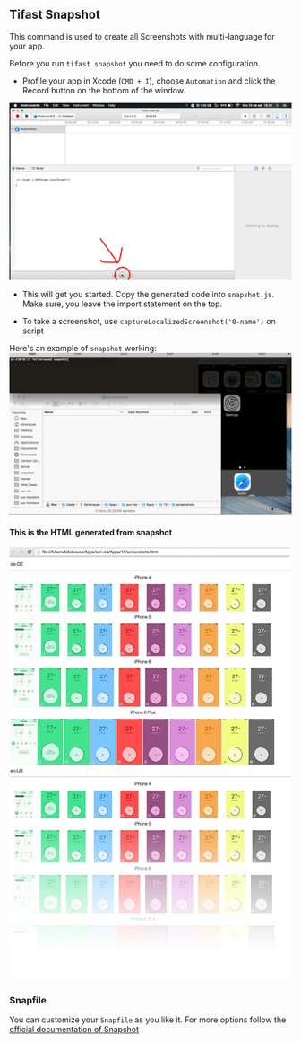 ## Tifast Snapshot
This command is used to create all Screenshots with multi-language for your app.

Before you run `tifast snapshot` you need to do some configuration.

* Profile your app in Xcode (`CMD + I`), choose `Automation` and click the Record button on the bottom of the window.

![assets/snapshotAutomation.png](assets/snapshotAutomation.png)

* This will get you started. Copy the generated code into `snapshot.js`. Make sure, you leave the import statement on the top.

* To take a screenshot, use `captureLocalizedScreenshot('0-name')` on script

Here's an example of `snapshot` working:
![assets/snapshot.gif](assets/snapshot.gif)

#### This is the HTML generated from snapshot
![assets/htmlPagePreviewFade.jpg](assets/htmlPagePreviewFade.jpg)

### Snapfile
You can customize your `Snapfile` as you like it. For more options follow the [official documentation of Snapshot](https://github.com/KrauseFx/snapshot)
